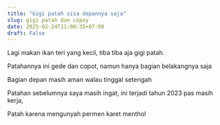 ```yaml
---
title: "Gigi patah sisa depannya saja"
slug: gigi patah dan copoy
date: 2025-02-24T11:00:35+07:00
draft: False
---
```



Lagi makan ikan teri yang kecil, tiba tiba aja gigi patah.

Patahannya ini gede dan copot, namun hanya bagian belakangnya saja

Bagian depan masih aman walau tinggal setengah

Patahan sebelumnya saya masih ingat, ini terjadi tahun 2023 pas masih kerja,  

Patah karena mengunyah permen karet menthol 